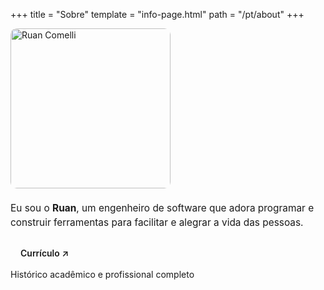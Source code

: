 +++
title = "Sobre"
template = "info-page.html"
path = "/pt/about"
+++

<div class="intro" style="display:flex; gap:1.25rem; align-items:center; margin:0 0 1.25rem 0; flex-wrap:wrap;">
  <img src="/images/profile-picture.jpg" alt="Ruan Comelli" width="256" height="256" style="object-fit:cover; flex:0 0 auto; border-radius: 10px;" />
  <p style="font-size: 1.1em; line-height: 1.5; margin:0; flex:1 1 280px;">
    Eu sou o <strong>Ruan</strong>, um engenheiro de software que adora programar e construir ferramentas para facilitar e alegrar a vida das pessoas.
  </p>
</div>

<div class="info-box" style="margin-top:0">
  <a href="/pt/about/resume" class="no-hover-padding" style="display:inline-block; border:1px solid var(--primary-color); background-color: var(--primary-color); color: var(--hover-color); padding: 0.55rem 1rem; border-radius: 999px; text-decoration:none; font-weight:600">Currículo ↗</a>
  <p style="margin-top:0.5rem; margin-bottom:0">Histórico acadêmico e profissional completo</p>
</div>
